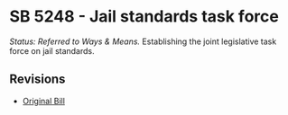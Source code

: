 # SB 5248 - Jail standards task force
*Status: Referred to Ways & Means.*
Establishing the joint legislative task force on jail standards.

## Revisions
* [Original Bill](1/)